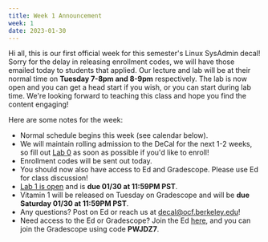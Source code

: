 ```yaml
---
title: Week 1 Announcement
week: 1
date: 2023-01-30
---
```


Hi all, this is our first official week for this semester's Linux SysAdmin
decal! Sorry for the delay in releasing enrollment codes, we will have those
emailed today to students that applied. Our lecture and lab will be at their
normal time on **Tuesday 7-8pm and 8-9pm** respectively. The lab is now open
and you can get a head start if you wish, or you can start during lab time.
We're looking forward to teaching this class and hope you find the content
engaging!

Here are some notes for the week:

- Normal schedule begins this week (see calendar below).
- We will maintain rolling admission to the DeCal for the next 1-2 weeks, so fill out [Lab 0](https://forms.gle/rdhQ48jTEvqPf8Lz9) as soon as possible if you'd like to enroll!
- Enrollment codes will be sent out today.
- You should now also have access to Ed and Gradescope. Please use Ed for class discussion!
- [Lab 1 is open](https://decal.ocf.berkeley.edu/labs/1) and is **due 01/30 at 11:59PM PST**.
- Vitamin 1 will be released on Tuesday on Gradescope and will be **due Saturday 01/30 at 11:59PM PST**.
- Any questions? Post on Ed or reach us at [decal@ocf.berkeley.edu](mailto:decal@ocf.berkeley.edu)!
- Need access to the Ed or Gradescope? Join the Ed [here](https://edstem.org/us/join/HXhawH), and you can join the Gradescope using code **PWJDZ7**.
